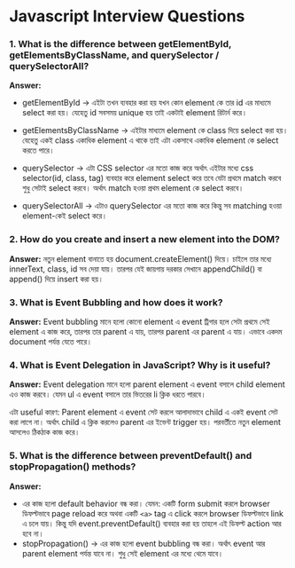 # Javascript Interview Questions

### 1. What is the difference between getElementById, getElementsByClassName, and querySelector / querySelectorAll?

**Answer:**

- getElementById → এইটা তখন ব্যবহার করা হয় যখন কোন element কে তার id এর মাধ্যমে select করা হয়। যেহেতু id সবসময় unique হয় তাই একটাই element রিটার্ন করে।

- getElementsByClassName → এইটার মাধ্যমে element কে class দিয়ে select করা হয়। যেহেতু একই class একাধিক element এ থাকে তাই এটা একসাথে একাধিক element কে select করতে পারে।

- querySelector → এটা CSS selector এর মতো কাজ করে অর্থাৎ এইটার মধ্যে css selector(id, class, tag) ব্যবহার করে element select করে তবে যেটা প্রথমে match করবে শুধু সেটাই select করবে। অর্থাৎ match হওয়া প্রথম element কে select করবে।

- querySelectorAll → এটাও querySelector এর মতো কাজ করে কিন্তু সব matching হওয়া element-কেই select করে।

### 2. How do you create and insert a new element into the DOM?

**Answer:**
নতুন element বানাতে হয় document.createElement() দিয়ে। চাইলে তার মধ্যে innerText, class, id সব দেয়া যায়। তারপর যেই জায়গায় দরকার সেখানে appendChild() বা append() দিয়ে insert করা হয়।

### 3. What is Event Bubbling and how does it work?

**Answer:**
Event bubbling মানে হলো কোনো element এ event ট্রিগার হলে সেটা প্রথমে সেই element এ কাজ করে, তারপর তার parent এ যায়, তারপর parent এর parent এ যায়। এভাবে একদম document পর্যন্ত যেতে পারে।

### 4. What is Event Delegation in JavaScript? Why is it useful?

**Answer:**
Event delegation মানে হলো parent element এ event বসালে child element এও কাজ করবে। যেমন ul এ event বসালে তার ভিতরের li ক্লিক ধরতে পারবে।

এটা useful কারণ: Parent element এ event সেট করলে আলাদাভাবে child এ একই event সেট করা লাগে না। অর্থাৎ child এ ক্লিক করলেও parent এর ইভেন্ট trigger হয়। পরবর্তীতে নতুন element আসলেও ঠিকঠাক কাজ করে।

### 5. What is the difference between preventDefault() and stopPropagation() methods?

**Answer:**

- এর কাজ হলো default behavior বন্ধ করা। যেমন: একটি form submit করলে browser ডিফল্টভাবে page reload করে অথবা একটি `<a>` tag এ click করলে browser ডিফল্টভাবে link এ চলে যায়। কিন্তু যদি event.preventDefault() ব্যবহার করা হয় তাহলে এই ডিফল্ট action আর হবে না।
- stopPropagation() → এর কাজ হলো event bubbling বন্ধ করা। অর্থাৎ event আর parent element পর্যন্ত যাবে না। শুধু সেই element এর মধ্যে থেমে যাবে।
